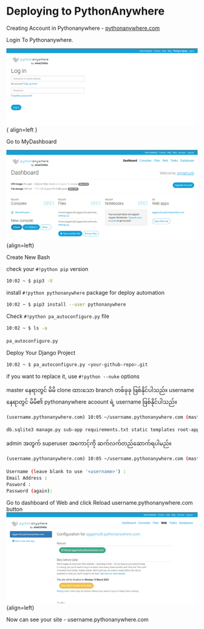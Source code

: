 # Deploying to PythonAnywhere

Creating Account in Pythonanywhere - [pythonanywhere.com](https://www.pythonanywhere.com/)

Login To Pythonanywhere.

![Login to Pythonanywhere](https://github.com/HanZawNyein/deploy-django-to-python-anywhere/blob/main/images/login.png?raw=true){ align=left }

Go to MyDashboard

![Dashboard](https://github.com/HanZawNyein/deploy-django-to-python-anywhere/blob/main/images/dashboard.png?raw=true){align=left}

Create New Bash

check your `#!python pip` version

```bash
10:02 ~ $ pip3 -V
```

install `#!python pythonanywhere` package for deploy automation

```bash
10:02 ~ $ pip3 install --user pythonanywhere
```

Check `#!python pa_autoconfigure.py` file

```bash
10:02 ~ $ ls -a

pa_autoconfigure.py
```

Deploy Your Django Project

```bash
10:02 ~ $ pa_autoconfigure.py <your-github-repo>.git
```

if you want to replace it, use `#!python --nuke` options

master နေရာတွင် မိမိ clone ထားသော branch တစ်ခုခု ဖြစ်နိုင်ပါသည်။ username နေရာတွင် မိမိ၏ pythonanywhere acoount ရဲ့ username ဖြစ်နိုင်ပါသည်။

```bash
(username.pythonanywhere.com) 10:05 ~/username.pythonanywhere.com (master) $ ls

db.sqlite3 manage.py sub-app requirements.txt static templates root-app
```

admin အတွက် superuser အကောင့်ကို ဆက်လက်တည်ဆောက်ရပါမည်။

```bash
(username.pythonanywhere.com) 10:05 ~/username.pythonanywhere.com (master) $ python3 manage.py createsuperuser

Username (leave blank to use '<username>') :
Email Address :
Pasword :
Password (again):
```

Go to dashboard of Web and click Reload username.pythonanywhere.com button
![Dashboard of Web](https://github.com/HanZawNyein/deploy-django-to-python-anywhere/blob/main/images/reload_button.png?raw=true){align=left}


Now can see your site - username.pythonanywhere.com